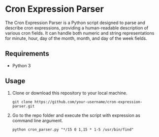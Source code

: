 # Cron Expression Parser

The Cron Expression Parser is a Python script designed to parse and describe cron expressions, providing a human-readable description of various cron fields. It can handle both numeric and string representations for minute, hour, day of the month, month, and day of the week fields.


## Requirements

- Python 3

## Usage

1. Clone or download this repository to your local machine.

   ```
   git clone https://github.com/your-username/cron-expression-parser.git
   ```
2. Go to the repo folder and execute the script with expression as command line argument.

    ```
    python cron_parser.py "*/15 0 1,15 * 1-5 /usr/bin/find"
    ```
